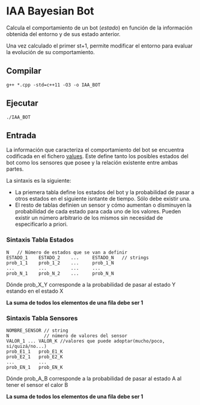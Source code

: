 
# IAA Bayesian Bot
Calcula el comportamiento de un bot (_estado_) en función de la información obtenida del entorno y de sus estado anterior.

Una vez calculado el primer st+1, permite modificar el entorno para evaluar la evolución de su comportamiento. 

## Compilar 
    g++ *.cpp -std=c++11 -O3 -o IAA_BOT

## Ejecutar 
    ./IAA_BOT

## Entrada
La información que caracteriza el comportamiento del bot se encuentra codificada en el fichero [values](https://github.com/alu0100824780/IAA_BayesianGame/blob/master/values). Este define tanto los posibles estados del bot como los sensores que posee y la relación existente entre ambas partes.

La sintaxis es la siguiente:

- La priemera tabla define los estados del bot y la probabilidad de pasar a otros estados en el siguiente isntante de tiempo. Sólo debe existir una.
- El resto de tablas definien un sensor y cómo aumentan o disminuyen la probabilidad de cada estado para cada uno de los valores. Pueden existir un número arbitrario de los mismos sin necesidad de especificarlo a priori.

### Sintaxis Tabla Estados
    N   // Número de estados que se van a definir
    ESTADO_1    ESTADO_2    ...     ESTADO_N   // strings 
    prob_1_1    prob_1_2    ...     prob_1_N    
    ...         ...         ...     ...
    prob_N_1    prob_N_2    ...     prob_N_N

Dónde prob_X_Y corresponde a la probabilidad de pasar al estado Y estando en el estado X

**La suma de todos los elementos de una fila debe ser 1**

### Sintaxis Tabla Sensores
    NOMBRE_SENSOR // string
    N             // número de valores del sensor 
    VALOR_1 ... VALOR_K //valores que puede adoptar(mucho/poco, si/quizá/no...)
    prob_E1_1   prob_E1_K
    prob_E2_1   prob_E2_K
    ...         ...
    prob_EN_1   prob_EN_K

Dónde prob_A_B corresponde a la probabilidad de pasar al estado A al tener el sensor el calor B

**La suma de todos los elementos de una fila debe ser 1**